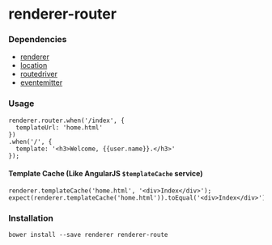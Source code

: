 # renderer-router

### Dependencies
- [renderer](https://github.com/VictorQueiroz/renderer)
- [location](https://github.com/VictorQueiroz/location)
- [routedriver](https://github.com/VictorQueiroz/routedriver)
- [eventemitter](https://github.com/VictorQueiroz/eventemitter)

### Usage
```
renderer.router.when('/index', {
  templateUrl: 'home.html'
})
.when('/', {
  template: '<h3>Welcome, {{user.name}}.</h3>'
});
```

#### Template Cache (Like AngularJS `$templateCache` service)
```
renderer.templateCache('home.html', '<div>Index</div>');
expect(renderer.templateCache('home.html')).toEqual('<div>Index</div>');
```

### Installation
```
bower install --save renderer renderer-route
```
